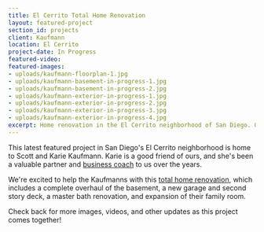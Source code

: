 ```yaml
---
title: El Cerrito Total Home Renovation
layout: featured-project
section_id: projects
client: Kaufmann
location: El Cerrito
project-date: In Progress
featured-video:
featured-images:
- uploads/kaufmann-floorplan-1.jpg
- uploads/kaufmann-basement-in-progress-1.jpg
- uploads/kaufmann-basement-in-progress-2.jpg
- uploads/kaufmann-exterior-in-progress-1.jpg
- uploads/kaufmann-exterior-in-progress-2.jpg
- uploads/kaufmann-exterior-in-progress-3.jpg
- uploads/kaufmann-exterior-in-progress-4.jpg
excerpt: Home renovation in the El Cerrito neighborhood of San Diego. Get in-progress updates, before & after photos, and more from this featured project by Murray Lampert.
---
```


This latest featured project in San Diego's El Cerrito neighborhood is home to Scott and Karie Kaufmann. Karie is a good friend of ours, and she's been a valuable partner and [business coach](http://kariekaufmann.com/) to us over the years.

We're excited to help the Kaufmanns with this [total home renovation](/major-renovations), which includes a complete overhaul of the basement, a new garage and second story deck, a master bath renovation, and expansion of their family room.

Check back for more images, videos, and other updates as this project comes together!
